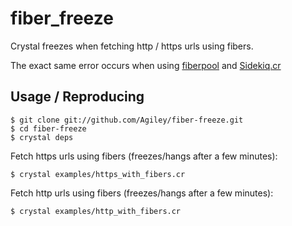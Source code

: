 # fiber_freeze

Crystal freezes when fetching http / https urls using fibers.

The exact same error occurs when using [fiberpool](https://github.com/akitaonrails/fiberpool]) and [Sidekiq.cr](https://github.com/mperham/sidekiq.cr])

## Usage / Reproducing
    $ git clone git://github.com/Agiley/fiber-freeze.git
    $ cd fiber-freeze
    $ crystal deps

Fetch https urls using fibers (freezes/hangs after a few minutes):

    $ crystal examples/https_with_fibers.cr 

Fetch http urls using fibers (freezes/hangs after a few minutes):

    $ crystal examples/http_with_fibers.cr 
